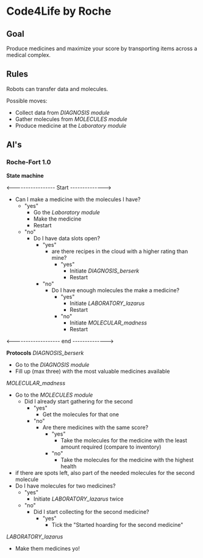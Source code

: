 # Code4Life by Roche

## Goal
Produce medicines and maximize your score by transporting items across a medical complex.

## Rules
Robots can transfer data and molecules.

Possible moves:
* Collect data from *DIAGNOSIS module*
* Gather molecules from *MOLECULES module*
* Produce medicine at the *Laboratory module*

## AI's

### Roche-Fort 1.0

**State machine**

<----------------- Start -------------->
* Can I make a medicine with the molecules I have?
  * "yes"
    * Go the *Laboratory module*
    * Make the medicine
    * Restart
  * "no"
    * Do I have data slots open?
      * "yes"
        * are there recipes in the cloud with a higher rating than mine?
          * "yes"
            * Initiate *DIAGNOSIS_berserk*
            * Restart
      * "no"
        * Do I have enough molecules the make a medicine?
          * "yes"
            * Initiate *LABORATORY_lazarus*
            * Restart
          * "no"
            * Initiate *MOLECULAR_madness*
            * Restart

<------------------- end -------------->

**Protocols**
*DIAGNOSIS_berserk*
* Go to the *DIAGNOSIS module*
* Fill up (max three) with the most valuable medicines available

*MOLECULAR_madness*
* Go to the *MOLECULES module*
  * Did I already start gathering for the second
    * "yes"
      * Get the molecules for that one
    * "no"
      * Are there medicines with the same score?
        * "yes"
          * Take the molecules for the medicine with the least amount required (compare to inventory)
        * "no"
          * Take the molecules for the medicine with the highest health
* if there are spots left, also part of the needed molecules for the second molecule
* Do I have molecules for two medicines?
  * "yes"
    * Initiate *LABORATORY_lazarus* twice
  * "no"
    * Did I start collecting for the second medicine?
      * "yes"
        * Tick the "Started hoarding for the second medicine"

*LABORATORY_lazarus*
* Make them medicines yo!

